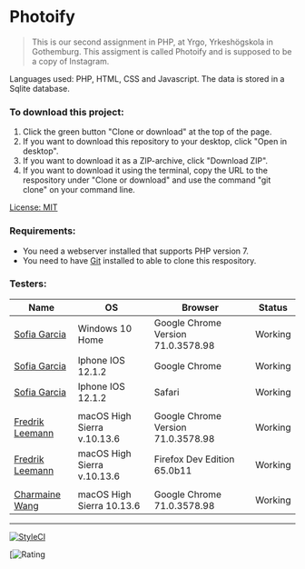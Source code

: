 # Photoify


> This is our second assignment in PHP, at Yrgo, Yrkeshögskola in Gothemburg. This assigment is called Photoify and is supposed to be a copy of Instagram.

Languages used:
PHP, HTML, CSS and Javascript.
The data is stored in a Sqlite database.


### To download this project:
1. Click the green button "Clone or download" at the top of the page.
2. If you want to download this repository to your desktop, click "Open in desktop".
3. If you want to download it as a ZIP-archive, click "Download ZIP".
4. If you want to download it using the terminal, copy the URL to the respository under "Clone or download" and use the command "git clone" on your command line.

[License: MIT](https://choosealicense.com/licenses/mit/)

### Requirements:
* You need a webserver installed that supports PHP version 7.
* You need to have [Git](https://git-scm.com/downloads "Git downloads Mac Windows Linux/Unix") installed to able to clone this respository.

### Testers:
Name|OS|Browser|Status
-|-|-|-
[Sofia Garcia](https://github.com/sof1agarc1a "Sofia Garcia")|Windows 10 Home|Google Chrome Version 71.0.3578.98|Working
[Sofia Garcia](https://github.com/sof1agarc1a "Sofia Garcia")|Iphone IOS 12.1.2|Google Chrome|Working
[Sofia Garcia](https://github.com/sof1agarc1a "Sofia Garcia")|Iphone IOS 12.1.2|Safari|Working
|||
[Fredrik Leemann](https://github.com/freddan88 "Fredrik Leemann GitHub")|macOS High Sierra v.10.13.6|Google Chrome Version 71.0.3578.98|Working
[Fredrik Leemann](https://github.com/freddan88 "Fredrik Leemann GitHub")|macOS High Sierra v.10.13.6|Firefox Dev Edition 65.0b11|Working
|||
[Charmaine Wang](https://github.com/charmaine-wang "Charmaine Wang GitHub")|macOS High Sierra 10.13.6|Google Chrome 71.0.3578.98|Working

---
[![StyleCI](https://github.styleci.io/repos/162306771/shield?branch=master)](https://github.styleci.io/repos/162306771)

[![Rating](https://badgen.net/badge/stars/%E2%98%85%E2%98%85%E2%98%85%E2%98%85%E2%98%86/green)
